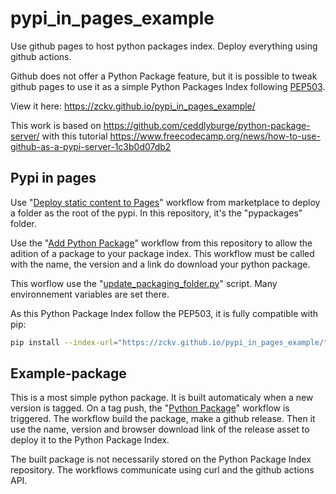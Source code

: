 # pypi_in_pages_example
Use github pages to host python packages index. Deploy everything using github actions. 

Github does not offer a Python Package feature, but it is possible to tweak github pages
to use it as a simple Python Packages Index following [PEP503](https://peps.python.org/pep-0503/).

View it here: https://zckv.github.io/pypi_in_pages_example/

This work is based on https://github.com/ceddlyburge/python-package-server/
with this tutorial https://www.freecodecamp.org/news/how-to-use-github-as-a-pypi-server-1c3b0d07db2

## Pypi in pages

Use "[Deploy static content to Pages](.github/workflows/static.yml)" workflow from marketplace to deploy a folder
as the root of the pypi. In this repository, it's the "pypackages" folder.

Use the "[Add Python Package](.github/workflows/addrepo.yml)" workflow from this repository to allow the adition of
a package to your package index. This workflow must be called with the name, the version
and a link do download your python package.

This worflow use the "[update_packaging_folder.py](update_packaging_folder.py)" script. Many environnement variables
are set there.

As this Python Package Index follow the PEP503, it is fully compatible with pip:
```sh
pip install --index-url="https://zckv.github.io/pypi_in_pages_example/" example-package 
```

## Example-package

This is a most simple python package. It is built automaticaly when a new version is tagged.
On a tag push, the "[Python Package](.github/workflows/python-package.yml)" workflow is triggered.
The workflow build the package, make a github release. Then it use the name, version and browser
download link of the release asset to deploy it to the Python Package Index.

The built package is not necessarily stored on the Python Package Index repository. The workflows
communicate using curl and the github actions API.

